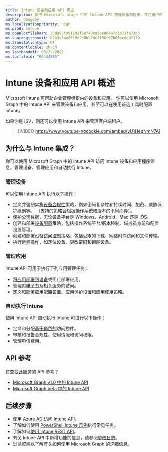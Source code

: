 ```yaml
---
title: Intune 设备和应用 API 概述
description: 使用 Microsoft Graph 中的 Intune API 管理设备和应用，并在组织中自动执行 Intune。 ISV 可以使用 Intune API 管理客户端租户。
author: dougeby
ms.localizationpriority: high
ms.prod: intune
ms.openlocfilehash: 30da93fa91101f5ef49ca5bed64a7c1b71fa73db
ms.sourcegitcommit: b2b3c3ae00f9e2e0bb2dcff30e97b60ccdebf170
ms.translationtype: HT
ms.contentlocale: zh-CN
ms.lasthandoff: 06/29/2022
ms.locfileid: "66444885"
---
```

# <a name="intune-devices-and-apps-api-overview"></a>Intune 设备和应用 API 概述

Microsoft Intune 可帮助企业管理组织内的设备和应用。 你可以使用 Microsoft Graph 中的 Intune API 来管理设备和应用，甚至可以在使用首选工具时配置 Intune。 

如果你是 ISV，则还可以使用 Intune API 来管理客户端租户。

> [!VIDEO https://www.youtube-nocookie.com/embed/yU1HeqNmN7A]

## <a name="why-integrate-with-intune"></a>为什么与 Intune 集成？

你可以使用 Microsoft Graph 中的 Intune API 访问 Intune 设备和应用程序信息，管理设备、管理应用和自动执行 Intune。

### <a name="manage-devices"></a>管理设备

可以使用 Intune API 执行以下操作：

- 定义并强制实施[设备合规性](/graph/api/resources/intune-deviceconfig-devicecomplianceactionitem)策略，例如密码复杂性和持续时间、加密、威胁保护级别等。  （支持的策略会根据操作系统和版本的不同而异）。
- [保护公司数据](/graph/api/resources/intune-mam-windowsinformationprotectionpolicy)，无论设备平台是 Windows、Android、Mac 还是 iOS。
- 创建和部署[设备配置](/graph/api/resources/intune-deviceconfig-deviceconfiguration)策略，包括操作系统平台/版本控制、域成员身份和配置设置管理。
- 创建和部署设备[访问控制](/graph/api/resources/intune-onboarding-onpremisesconditionalaccesssettings)策略，包括受限的下载、网络附件访问和文件传输。
- 执行[远程操作](/graph/api/resources/intune-devices-manageddevice)，如定位设备、更改密码和擦除设备。

### <a name="manage-apps"></a>管理应用 

Intune API 可用于执行下列应用管理任务：

- [将应用部署到设备](/graph/api/resources/intune-apps-mobileapp)或阻止部署应用。
- 管理对[电子书](/graph/api/resources/intune-books-ebookinstallsummary)及相关服务的访问。
- 定义和部署应用配置设置、应用保护设置和应用使用策略。

### <a name="automate-intune"></a>自动执行 Intune

使用 Intune API 自动执行 Intune 可进行以下操作：

- 定义和分配[基于角色的](/graph/api/resources/intune-rbac-conceptual)访问控件。
- 审核和报告合规性、使用情况和访问权限。
- 管理[电信费用](/graph/api/resources/intune-tem-conceptual)。

## <a name="api-reference"></a>API 参考
在查找此服务的 API 参考？

- [Microsoft Graph v1.0 中的 Intune API](/graph/api/resources/intune-graph-overview?view=graph-rest-1.0&preserve-view=true)
- [Microsoft Graph beta 中的 Intune API](/graph/api/resources/intune-graph-overview?view=graph-rest-beta&preserve-view=true)

## <a name="next-steps"></a>后续步骤

- [使用 Azure AD 访问 Intune API](/intune/intune-graph-apis)。
- 了解如何使用 [PowerShell Intune 示例](https://github.com/microsoftgraph/powershell-intune-samples)执行常见任务。
- 了解如何[使用 Intune REST API](/graph/api/resources/intune-graph-overview)。
- 有关 Intune API 中新增功能的信息，请参阅[更改日志](changelog.md)。
- 浏览[资源](https://developer.microsoft.com/graph/gallery/)以了解有关如何使用 Microsoft Graph 的详细信息。
